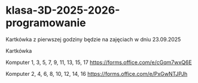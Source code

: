 # klasa-3D-2025-2026-programowanie

Kartkówka z pierwszej godziny będzie na zajęciach w dniu 23.09.2025

Kartkówka

Komputer 1, 3, 5, 7, 9, 11, 13, 15, 17
https://forms.office.com/e/cGqm7wxQ6E


Komputer 2, 4, 6, 8, 10, 12, 14, 16
https://forms.office.com/e/PxGwNTJPJh

